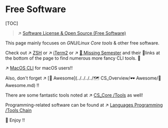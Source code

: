# Free Software

[TOC]


> ↗ [Software License & Open Source (Free Software)](../../🪪%20Software%20License%20&%20Open%20Source%20(Free%20Software)/Software%20License%20&%20Open%20Source%20(Free%20Software).md)


This page mainly focuses on *GNU/Linux Core tools* & other free software.

Check out ↗ [ZSH](../../🐚%20Shell/ZSH.md) or ↗ [iTerm2](../../🐚%20Shell/Emulator%20|%20Terminal/iTerm2.md) or ↗ [🏫 Missing Semester](../../../../🗺%20CS_Overview/🏫%20Missing%20Semester.md) and their 🔗links at the bottom of the page to find numerous more fancy CLI tools. 🎉

↗ [MacOS CLI](../../Apple/MacOS%20(UNIX%20Family)/MacOS%20CLI.md) for macOS users!!

Also, don't forget ↗ [🤯 Awesome](../../../../🗺 CS_Overview/🕶️ Awesome/🤯 Awesome.md) !!

There are some fantastic tools noted at ↗ [CS_Core /Tools](../../../🧰%20Tools/Tools.md) as well!

Programming-related software can be found at ↗ [Languages Programming /Tools Chain](../../../👩‍💻%20Languages%20Programming/🐛%20Programming%20Tools%20Chain/Programming%20Tools%20Chain.md)

🥳 Enjoy !!

